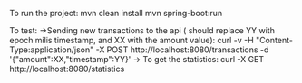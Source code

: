 To run the project:
mvn clean install
mvn spring-boot:run

To test:
 ->Sending new transactions to the api ( should replace YY with epoch milis timestamp, and XX with the amount value):
    curl -v -H "Content-Type:application/json" -X POST http://localhost:8080/transactions -d '{"amount":XX,"timestamp":YY}'
 -> To get the statistics:
    curl -X GET http://localhost:8080/statistics
